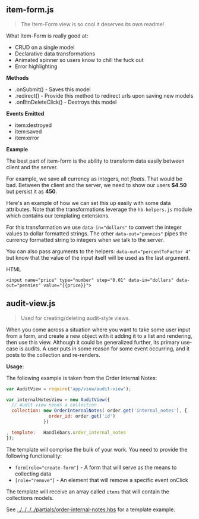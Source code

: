 item-form.js
---------

> The Item-Form view is so cool it deserves its own readme!

What Item-Form is really good at:

- CRUD on a single model
- Declarative data transformations
- Animated spinner so users know to chill the fuck out
- Error highlighting

__Methods__

* .onSubmit() - Saves this model
* .redirect() - Provide this method to redirect urls upon saving new models
* .onBtnDeleteClick() - Destroys this model

__Events Emitted__ 

* item:destroyed
* item:saved
* item:error

__Example__

The best part of item-form is the ability to transform data easily between
client and the server. 

For example, we save all currency as integers, not *floats*. That would be bad.
Between the client and the server, we need to show our users **$4.50** but persist 
it as **450**.

Here's an example of how we can set this up easily with some data attributes. 
Note that the transformations leverage the `hb-helpers.js` module which 
contains our templating extensions. 

For this transformation we use `data-in="dollars"` to convert the integer 
values to dollar formatted strings. The other `data-out="pennies"` pipes 
the currency formatted string to integers when we talk to the server.

You can also pass arguments to the helpers: `data-out="percentToFactor 4"` but know that the value of the input itself will be used as the last argument.

HTML

```
<input name="price" type="number" step="0.01" data-in="dollars" data-out="pennies" value="{{price}}">
```

## audit-view.js

> Used for creating/deleting audit-style views.

When you come across a situation where you want to take some user input from a form, and create a new object with it adding it to a list and rendering, then use this view. Although it could be generalized further, its primary use-case is audits. A user puts in some reason for some event occurring, and it posts to the collection and re-renders.

__Usage__:

The following example is taken from the Order Internal Notes:

```javascript
var AuditView = require('app/view/audit-view');

var internalNotesView = new AuditView({
  // Audit view needs a collection
  collection: new OrderInternalNotes( order.get('internal_notes'), {
                order_id: order.get('id')
              })

, template:   Handlebars.order_internal_notes
});
```

The template will comprise the bulk of your work. You need to provide the following functionality:

* `form[role="create-form"]` - A form that will serve as the means to collecting data
* `[role="remove"]` - An element that will remove a specific event onClick

The template will receive an array called `items` that will contain the collections models.

See [../../../../partials/order-internal-notes.hbs](../../../../partials/order-internal-notes.hbs) for a template example.
